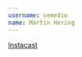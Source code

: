 ```yaml
---
username: vemedio
name: Martin Hering
---
```


[Instacast](http://vemedio.com/products/instacast-mac)
